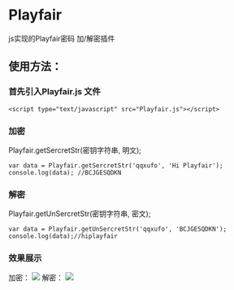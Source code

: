 # Playfair
js实现的Playfair密码 加/解密插件


## 使用方法：

### 首先引入Playfair.js 文件
```
<script type="text/javascript" src="Playfair.js"></script>
```

### 加密
Playfair.getSercretStr(密钥字符串, 明文);
```
var data = Playfair.getSercretStr('qqxufo', 'Hi Playfair');
console.log(data); //BCJGESQDKN
```

### 解密
Playfair.getUnSercretStr(密钥字符串, 密文);
```
var data = Playfair.getUnSercretStr('qqxufo', 'BCJGESQDKN');
console.log(data);//hiplayfair
```

### 效果展示
加密：
![](leanote://file/getImage?fileId=56e01078d5f5284b83000002)
解密：
![](leanote://file/getImage?fileId=56e01083d5f5284b83000003)
